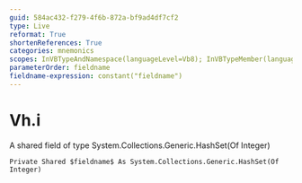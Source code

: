 ```yaml
---
guid: 584ac432-f279-4f6b-872a-bf9ad4df7cf2
type: Live
reformat: True
shortenReferences: True
categories: mnemonics
scopes: InVBTypeAndNamespace(languageLevel=Vb8); InVBTypeMember(languageLevel=Vb8)
parameterOrder: fieldname
fieldname-expression: constant("fieldname")
---
```


# Vh.i

A shared field of type System.Collections.Generic.HashSet(Of Integer)

```
Private Shared $fieldname$ As System.Collections.Generic.HashSet(Of Integer)
```
